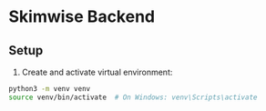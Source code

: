 # Skimwise Backend

## Setup

1. Create and activate virtual environment:

```bash
python3 -m venv venv
source venv/bin/activate  # On Windows: venv\Scripts\activate

